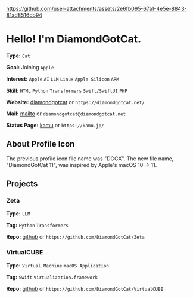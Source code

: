 
https://github.com/user-attachments/assets/2e6fb095-67a1-4e5e-8843-81ad8516cb94

<!--
<p align="center">
  <img src="https://media.giphy.com/media/v6aOjy0Qo1fIA/giphy.gif" width="160"/>
</p>
-->

# Hello! I'm DiamondGotCat.

**Type:** `Cat`

**Goal:** Joining `Apple`

**Interest:** `Apple` `AI` `LLM` `Linux` `Apple Silicon` `ARM`

**Skill:** `HTML` `Python` `Transformers` `Swift/SwiftUI` `PHP`

**Website:** [diamondgotcat](https://diamondgotcat.net/) or `https://diamondgotcat.net/`

**Mail:** [mailto](mailto:diamondgotcat@diamondgotcat.net) or `diamondgotcat@diamondgotcat.net`

**Status Page:** [kamu](https://kamu.jp) or `https://kamu.jp/`

## About Profile Icon
The previous profile icon file name was "DGCX".
The new file name, "DiamondGotCat 11", was inspired by Apple's macOS 10 -> 11.

## Projects

### Zeta

**Type:** `LLM`

**Tag:** `Python` `Transformers`

**Repo:** [github](https://github.com/DiamondGotCat/Zeta) or `https://github.com/DiamondGotCat/Zeta`

### VirtualCUBE

**Type:** `Virtual Machine` `macOS Application`

**Tag:** `Swift` `Virtualization.framework`

**Repo:** [github](https://github.com/DiamondGotCat/VirtualCUBE) or `https://github.com/DiamondGotCat/VirtualCUBE`
